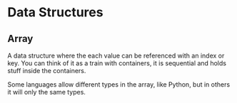 # Data Structures

## Array

A data structure where the each value can be referenced with an index or key. You can think of it as a train with containers, it is sequential and holds stuff inside the containers.

Some languages allow different types in the array, like Python, but in others it will only the same types.